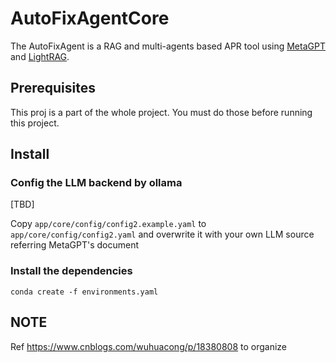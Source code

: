 # AutoFixAgentCore

The AutoFixAgent is a RAG and multi-agents based APR tool using [MetaGPT](https://docs.deepwisdom.ai/main/zh/)
and [LightRAG](https://github.com/HKUDS/LightRAG).

## Prerequisites

This proj is a part of the whole project. You must do those before running this project.

## Install

### Config the LLM backend by ollama

[TBD]

Copy `app/core/config/config2.example.yaml` to `app/core/config/config2.yaml` and overwrite it with your own LLM source
referring MetaGPT's document

### Install the dependencies

```shell
conda create -f environments.yaml
```

## NOTE

Ref https://www.cnblogs.com/wuhuacong/p/18380808 to organize